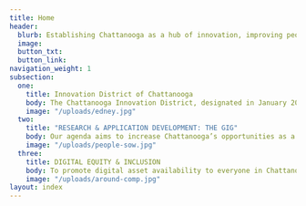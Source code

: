 ```yaml
---
title: Home
header:
  blurb: Establishing Chattanooga as a hub of innovation, improving people’s lives by leveraging the city’s digital technology to create, demonstrate, test, and apply solutions for the 21st century.
  image:
  button_txt:
  button_link:
navigation_weight: 1
subsection:
  one:
    title: Innovation District of Chattanooga
    body: The Chattanooga Innovation District, designated in January 2015, is part of Chattanooga's dense and walkable urban core that contains a catalytic mix of start-up businesses, incubators, accelerators and other innovation economy generators and amenities.
    image: "/uploads/edney.jpg"
  two:
    title: "RESEARCH & APPLICATION DEVELOPMENT: THE GIG"
    body: Our agenda aims to increase Chattanooga’s opportunities as a national test-bed, or living laboratory, for the creation, development, education, and business generation potential of the city's digital assets, in particular the gigabit network and smart grid.
    image: "/uploads/people-sow.jpg"
  three:
    title: DIGITAL EQUITY & INCLUSION
    body: To promote digital asset availability to everyone in Chattanooga, Tech Goes Home is a digital inclusion program that works with community partners to help residents across Hamilton County gain access to the skills, hardware, and Internet connectivity required for 21st century success. 
    image: "/uploads/around-comp.jpg"
layout: index
---
```


